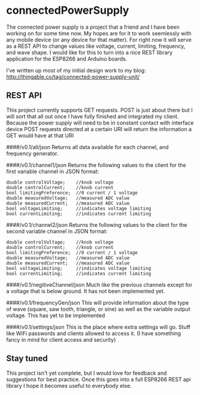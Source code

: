 # connectedPowerSupply
The connected power supply is a project that a friend and I have been working on for some time now. My hopes are for it to work seemlessly with any mobile device (or any device for that matter). For right now it will serve as a REST API to change values like voltage, current, limiting, frequency, and wave shape. I would like for this to turn into a nice REST library application for the ESP8266 and Arduino boards.

I've written up most of my initial design work to my blog: http://thingable.co/tag/connected-power-supply-unit/

## REST API
This project currently supports GET requests. POST is just about there but I will sort that all out once I have fully finished and integrated my client. Because the power supply will need to be in constant contact with interface device POST requests directed at a certain URI will return the information a GET would have at that URI

####/v0.1/all/json 
Returns all data available for each channel, and frequency generator. 

####/v0.1/channel1/json 
Returns the following values to the client for the first variable channel in JSON format:

    double controlVoltage;    //knob voltage
    double controlCurrent;    //knob current
    bool limitingPreference;  //0 current / 1 voltage
    double measuredVoltage;   //measured ADC value
    double measuredCurrent;   //measured ADC value
    bool voltageLimiting;     //indicates voltage limiting
    bool currentLimiting;     //indicates current limiting
    
####/v0.1/channel2/json 
Returns the following values to the client for the second variable channel in JSON format:

    double controlVoltage;    //knob voltage
    double controlCurrent;    //knob current
    bool limitingPreference;  //0 current / 1 voltage
    double measuredVoltage;   //measured ADC value
    double measuredCurrent;   //measured ADC value
    bool voltageLimiting;     //indicates voltage limiting
    bool currentLimiting;     //indicates current limiting
    
####/v0.1/negitiveChannel/json 
Much like the previous channels except for a voltage that is below ground. It has not been implemented yet.

####/v0.1/frequencyGen/json 
This will provide information about the type of wave (square, saw tooth, triangle, or sine) as well as the variable output voltage. This has yet to be implemented

####/v0.1/settings/json
This is the place where extra settings will go. Stuff like WiFi passwords and clients allowed to access it. (I have something fancy in mind for client access and security)

## Stay tuned
This project isn't yet complete, but I would love for feedback and suggestions for best practice. Once this goes into a full ESP8266 REST api library I hope it becomes useful to everybody else.
